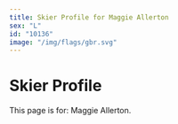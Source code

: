```yaml
---
title: Skier Profile for Maggie Allerton
sex: "L"
id: "10136"
image: "/img/flags/gbr.svg" 
---
```


# Skier Profile

This page is for: Maggie Allerton.
    